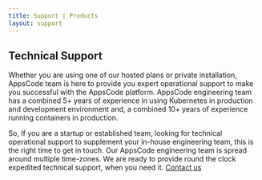 ```yaml
---
title: Support | Products
layout: support
---
```


## Technical Support

Whether you are using one of our hosted plans or private installation, AppsCode team is here to provide
you expert operational support to make you successful with the AppsCode platform. AppsCode engineering
team has a combined 5+ years of experience in using Kubernetes in production and development environment
and, a combined 10+ years of experience running containers in production.

So, If you are a startup or established team, looking for technical operational support to supplement your in-house engineering team, this is the right time to get in touch. Our AppsCode engineering team is spread around multiple time-zones. We are ready to provide round the clock expedited technical support, when you need it.  <a href="https://calendly.com/appscode/30min">Contact us</a>
